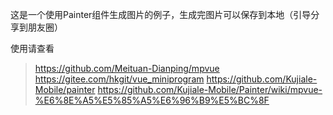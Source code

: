 这是一个使用Painter组件生成图片的例子，生成完图片可以保存到本地（引导分享到朋友圈）

使用请查看
>https://github.com/Meituan-Dianping/mpvue
>https://gitee.com/hkgit/vue_miniprogram
>https://github.com/Kujiale-Mobile/painter
>https://github.com/Kujiale-Mobile/Painter/wiki/mpvue-%E6%8E%A5%E5%85%A5%E6%96%B9%E5%BC%8F

